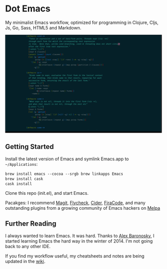 # Dot Emacs

My minimalist Emacs workflow, optimized for programming in Clojure, Cljs, Js,
Go, Sass, HTML5 and Markdown.

![](img/firacod-cider.png)

## Getting Started

Install the latest version of Emacs and symlink Emacs.app to `~/Applications`:

    brew install emacs --cocoa --srgb brew linkapps Emacs
	brew install cask
	cask install
	
Clone this repo (init.el), and start Emacs.

Pacakges: I recommend [Magit](https://github.com/magit/magit),
[Flycheck](http://www.flycheck.org),
[Cider](https://github.com/clojure-emacs/cider),
[FiraCode](https://github.com/tonsky/FiraCode), and many outstanding plugins
from a growing community of Emacs hackers on [Melpa](https://melpa.org/#/)

## Further Reading

I always wanted to learn Emacs. It was hard. Thanks to
[Alex Baronosky](https://github.com/AlexBaranosky), I started learning Emacs the
hard way in the winter of 2014. I'm not going back to any other IDE. 

If you find my workflow useful, my cheatsheets and notes are being updated in
the [wiki](https://github.com/priyatam/emacs.d/wiki).
